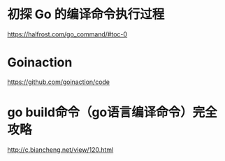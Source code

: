 

#  初探 Go 的编译命令执行过程

https://halfrost.com/go_command/#toc-0  


# Goinaction

https://github.com/goinaction/code    

#  go build命令（go语言编译命令）完全攻略
http://c.biancheng.net/view/120.html    


